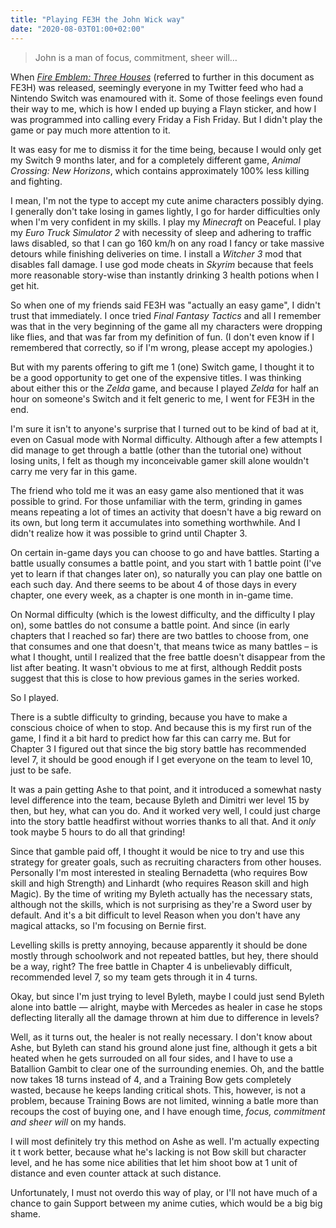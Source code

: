 ```yaml
---
title: "Playing FE3H the John Wick way"
date: "2020-08-03T01:00+02:00"
---
```


> John is a man of focus, commitment, sheer will…

When [_Fire Emblem: Three
Houses_](https://en.wikipedia.org/wiki/Fire_Emblem:_Three_Houses) (referred to
further in this document as FE3H) was released, seemingly everyone in my Twitter
feed who had a Nintendo Switch was enamoured with it. Some of those feelings
even found their way to me, which is how I ended up buying a Flayn sticker, and
how I was programmed into calling every Friday a Fish Friday. But I didn't play
the game or pay much more attention to it.

It was easy for me to dismiss it for the time being, because I would only get my
Switch 9 months later, and for a completely different game, _Animal Crossing:
New Horizons_, which contains approximately 100% less killing and fighting.

I mean, I'm not the type to accept my cute anime characters possibly dying. I
generally don't take losing in games lightly, I go for harder difficulties only
when I'm very confident in my skills. I play my _Minecraft_ on Peaceful. I play
my _Euro Truck Simulator 2_ with necessity of sleep and adhering to traffic laws
disabled, so that I can go 160 km/h on any road I fancy or take massive detours
while finishing deliveries on time. I install a _Witcher 3_ mod that disables
fall damage. I use god mode cheats in _Skyrim_ because that feels more
reasonable story-wise than instantly drinking 3 health potions when I get hit.

So when one of my friends said FE3H was "actually an easy game", I didn't trust
that immediately. I once tried _Final Fantasy Tactics_ and all I remember was
that in the very beginning of the game all my characters were dropping like
flies, and that was far from my definition of fun. (I don't even know if I
remembered that correctly, so if I'm wrong, please accept my apologies.)

But with my parents offering to gift me 1 (one) Switch game, I thought it to be
a good opportunity to get one of the expensive titles. I was thinking about
either this or the _Zelda_ game, and because I played _Zelda_ for half an hour
on someone's Switch and it felt generic to me, I went for FE3H in the end.

I'm sure it isn't to anyone's surprise that I turned out to be kind of bad at
it, even on Casual mode with Normal difficulty. Although after a few attempts I
did manage to get through a battle (other than the tutorial one) without losing
units, I felt as though my inconceivable gamer skill alone wouldn't carry me
very far in this game.

The friend who told me it was an easy game also mentioned that it was possible
to grind. For those unfamiliar with the term, grinding in games means repeating
a lot of times an activity that doesn't have a big reward on its own, but long
term it accumulates into something worthwhile. And I didn't realize how it was
possible to grind until Chapter 3.

On certain in-game days you can choose to go and have battles. Starting a battle
usually consumes a battle point, and you start with 1 battle point (I've yet to
learn if that changes later on), so naturally you can play one battle on each
such day. And there seems to be about 4 of those days in every chapter, one
every week, as a chapter is one month in in-game time.

On Normal difficulty (which is the lowest difficulty, and the difficulty I play
on), some battles do not consume a battle point. And since (in early chapters
that I reached so far) there are two battles to choose from, one that consumes
and one that doesn't, that means twice as many battles – is what I thought,
until I realized that the free battle doesn't disappear from the list after
beating. It wasn't obvious to me at first, although Reddit posts suggest that
this is close to how previous games in the series worked.

So I played.

There is a subtle difficulty to grinding, because you have to make a conscious
choice of when to stop. And because this is my first run of the game, I find it
a bit hard to predict how far this can carry me. But for Chapter 3 I figured out
that since the big story battle has recommended level 7, it should be good
enough if I get everyone on the team to level 10, just to be safe.

It was a pain getting Ashe to that point, and it introduced a somewhat nasty
level difference into the team, because Byleth and Dimitri wer level 15 by then,
but hey, what can you do. And it worked very well, I could just charge into the
story battle headfirst without worries thanks to all that. And it _only_ took
maybe 5 hours to do all that grinding!

Since that gamble paid off, I thought it would be nice to try and use this
strategy for greater goals, such as recruiting characters from other houses.
Personally I'm most interested in stealing Bernadetta (who requires Bow skill
and high Strength) and Linhardt (who requires Reason skill and high Magic). By
the time of writing my Byleth actually has the necessary stats, although not the
skills, which is not surprising as they're a Sword user by default. And it's a
bit difficult to level Reason when you don't have any magical attacks, so I'm
focusing on Bernie first.

Levelling skills is pretty annoying, because apparently it should be done mostly
through schoolwork and not repeated battles, but hey, there should be a way,
right? The free battle in Chapter 4 is unbelievably difficult, recommended level
7, so my team gets through it in 4 turns.

Okay, but since I'm just trying to level Byleth, maybe I could just send Byleth
alone into battle — alright, maybe with Mercedes as healer in case he stops
deflecting literally all the damage thrown at him due to difference in levels?

Well, as it turns out, the healer is not really necessary. I don't know about
Ashe, but Byleth can stand his ground alone just fine, although it gets a bit
heated when he gets surrouded on all four sides, and I have to use a Batallion
Gambit to clear one of the surrounding enemies. Oh, and the battle now takes 18
turns instead of 4, and a Training Bow gets completely wasted, because he keeps
landing critical shots. This, however, is not a problem, because Training Bows
are not limited, winning a batle more than recoups the cost of buying one, and I
have enough time, _focus, commitment and sheer will_ on my hands.

I will most definitely try this method on Ashe as well. I'm actually expecting
it t work better, because what he's lacking is not Bow skill but character
level, and he has some nice abilities that let him shoot bow at 1 unit of
distance and even counter attack at such distance.

Unfortunately, I must not overdo this way of play, or I'll not have much of a
chance to gain Support between my anime cuties, which would be a big big shame.
